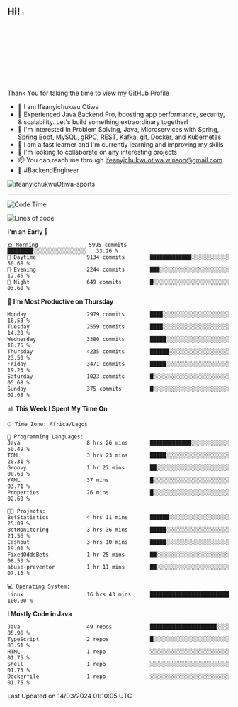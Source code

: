 <!-- BLOG-POST-LIST:START --><!-- BLOG-POST-LIST:END -->

## Hi! <img src="https://media.giphy.com/media/hvRJCLFzcasrR4ia7z/giphy.gif" width="4%"> 

Thank You for taking the time to view my GitHub Profile

- 👋 I am Ifeanyichukwu Otiwa
- 🚀 Experienced Java Backend Pro, boosting app performance, security, & scalability. Let's build something extraordinary together!
- 👀 I'm interested in Problem Solving, Java, Microservices with Spring, Spring Boot, MySQL, gRPC, REST, Kafka, git, Docker, and Kubernetes
- 🌱 I am a fast learner and I'm currently learning and improving my skills
- 💞️ I'm looking to collaborate on any interesting projects
- 📫 You can reach me through ifeanyichukwuotiwa.winson@gmail.com
- 🚀 #BackendEngineer

<p align="left" marginTop="10px"> <img src="https://komarev.com/ghpvc/?username=ifeanyichukwuOtiwa-sports&label=Profile%20views&color=0e75b6&style=for-the-badge" alt="ifeanyichukwuOtiwa-sports" /> </p>

***

<!--START_SECTION:waka-->
![Code Time](http://img.shields.io/badge/Code%20Time-2%2C309%20hrs%2039%20mins-blue)

![Lines of code](https://img.shields.io/badge/From%20Hello%20World%20I%27ve%20Written-4.6%20million%20lines%20of%20code-blue)

**I'm an Early 🐤** 

```text
🌞 Morning                5995 commits        ████████░░░░░░░░░░░░░░░░░   33.26 % 
🌆 Daytime                9134 commits        █████████████░░░░░░░░░░░░   50.68 % 
🌃 Evening                2244 commits        ███░░░░░░░░░░░░░░░░░░░░░░   12.45 % 
🌙 Night                  649 commits         █░░░░░░░░░░░░░░░░░░░░░░░░   03.60 % 
```
📅 **I'm Most Productive on Thursday** 

```text
Monday                   2979 commits        ████░░░░░░░░░░░░░░░░░░░░░   16.53 % 
Tuesday                  2559 commits        ████░░░░░░░░░░░░░░░░░░░░░   14.20 % 
Wednesday                3380 commits        █████░░░░░░░░░░░░░░░░░░░░   18.75 % 
Thursday                 4235 commits        ██████░░░░░░░░░░░░░░░░░░░   23.50 % 
Friday                   3471 commits        █████░░░░░░░░░░░░░░░░░░░░   19.26 % 
Saturday                 1023 commits        █░░░░░░░░░░░░░░░░░░░░░░░░   05.68 % 
Sunday                   375 commits         █░░░░░░░░░░░░░░░░░░░░░░░░   02.08 % 
```


📊 **This Week I Spent My Time On** 

```text
🕑︎ Time Zone: Africa/Lagos

💬 Programming Languages: 
Java                     8 hrs 26 mins       █████████████░░░░░░░░░░░░   50.49 % 
TOML                     3 hrs 23 mins       █████░░░░░░░░░░░░░░░░░░░░   20.31 % 
Groovy                   1 hr 27 mins        ██░░░░░░░░░░░░░░░░░░░░░░░   08.68 % 
YAML                     37 mins             █░░░░░░░░░░░░░░░░░░░░░░░░   03.71 % 
Properties               26 mins             █░░░░░░░░░░░░░░░░░░░░░░░░   02.60 % 

🐱‍💻 Projects: 
BetStatistics            4 hrs 11 mins       ██████░░░░░░░░░░░░░░░░░░░   25.09 % 
BetMonitoring            3 hrs 36 mins       █████░░░░░░░░░░░░░░░░░░░░   21.56 % 
Cashout                  3 hrs 10 mins       █████░░░░░░░░░░░░░░░░░░░░   19.01 % 
FixedOddsBets            1 hr 25 mins        ██░░░░░░░░░░░░░░░░░░░░░░░   08.53 % 
abuse-preventor          1 hr 11 mins        ██░░░░░░░░░░░░░░░░░░░░░░░   07.13 % 

💻 Operating System: 
Linux                    16 hrs 43 mins      █████████████████████████   100.00 % 
```

**I Mostly Code in Java** 

```text
Java                     49 repos            █████████████████████░░░░   85.96 % 
TypeScript               2 repos             █░░░░░░░░░░░░░░░░░░░░░░░░   03.51 % 
HTML                     1 repo              ░░░░░░░░░░░░░░░░░░░░░░░░░   01.75 % 
Shell                    1 repo              ░░░░░░░░░░░░░░░░░░░░░░░░░   01.75 % 
Dockerfile               1 repo              ░░░░░░░░░░░░░░░░░░░░░░░░░   01.75 % 
```




 Last Updated on 14/03/2024 01:10:05 UTC
<!--END_SECTION:waka-->

<!--
<p align="center">
![trophy](https://github-profile-trophy.vercel.app/?username=ifeanyichukwuOtiwa-sports&theme=onedark) (https://github.com/ryo-ma/github-profile-trophy)
</p>
-->

<!---
ifeanyi-otiwa/ifeanyi-otiwa is a ✨ special ✨ repository because its `README.md` (this file) appears on your GitHub profile.
You can click the Preview link to take a look at your changes.
--->
